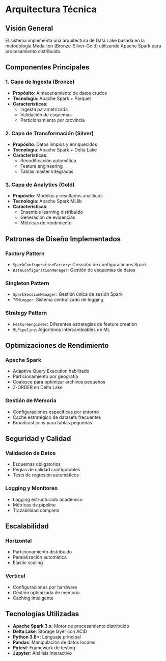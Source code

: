 # Arquitectura Técnica

## Visión General

El sistema implementa una arquitectura de Data Lake basada en la metodología Medallion (Bronze-Silver-Gold) utilizando Apache Spark para procesamiento distribuido.

## Componentes Principales

### 1. Capa de Ingesta (Bronze)
- **Propósito**: Almacenamiento de datos crudos
- **Tecnología**: Apache Spark + Parquet
- **Características**:
  - Ingesta parametrizada
  - Validación de esquemas
  - Particionamiento por provincia

### 2. Capa de Transformación (Silver)
- **Propósito**: Datos limpios y enriquecidos
- **Tecnología**: Apache Spark + Delta Lake
- **Características**:
  - Recodificación automática
  - Feature engineering
  - Tablas master integradas

### 3. Capa de Analytics (Gold)
- **Propósito**: Modelos y resultados analíticos
- **Tecnología**: Apache Spark MLlib
- **Características**:
  - Ensemble learning distribuido
  - Generación de evidencias
  - Métricas de rendimiento

## Patrones de Diseño Implementados

### Factory Pattern
- `SparkConfigurationFactory`: Creación de configuraciones Spark
- `DataConfigurationManager`: Gestión de esquemas de datos

### Singleton Pattern
- `SparkSessionManager`: Gestión única de sesión Spark
- `TFMLogger`: Sistema centralizado de logging

### Strategy Pattern
- `FeatureEngineer`: Diferentes estrategias de feature creation
- `MLPipeline`: Algoritmos intercambiables de ML

## Optimizaciones de Rendimiento

### Apache Spark
- Adaptive Query Execution habilitado
- Particionamiento por geografía
- Coalesce para optimizar archivos pequeños
- Z-ORDER en Delta Lake

### Gestión de Memoria
- Configuraciones específicas por entorno
- Cache estratégico de datasets frecuentes
- Broadcast joins para tablas pequeñas

## Seguridad y Calidad

### Validación de Datos
- Esquemas obligatorios
- Reglas de calidad configurables
- Tests de regresión automáticos

### Logging y Monitoreo
- Logging estructurado académico
- Métricas de pipeline
- Trazabilidad completa

## Escalabilidad

### Horizontal
- Particionamiento distribuido
- Paralelización automática
- Elastic scaling

### Vertical
- Configuraciones por hardware
- Gestión optimizada de memoria
- Caching inteligente

## Tecnologías Utilizadas

- **Apache Spark 3.x**: Motor de procesamiento distribuido
- **Delta Lake**: Storage layer con ACID
- **Python 3.8+**: Lenguaje principal
- **Pandas**: Manipulación de datos locales
- **Pytest**: Framework de testing
- **Jupyter**: Análisis interactivo
